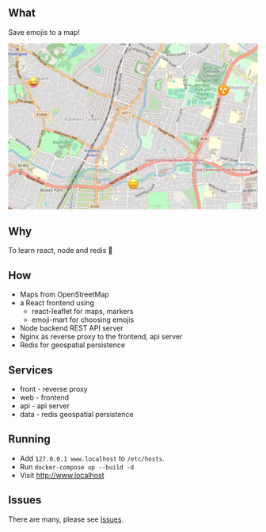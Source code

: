 ## What
Save emojis to a map!

![Example image showing a map with emojis](eg.png)

## Why 

To learn react, node and redis 🤷

## How
* Maps from OpenStreetMap
* a React frontend using
    * react-leaflet for maps, markers
    * emoji-mart for choosing emojis
* Node backend REST API server
* Nginx as reverse proxy to the frontend, api server
* Redis for geospatial persistence

## Services

* front - reverse proxy
* web - frontend
* api - api server
* data - redis geospatial persistence

## Running

* Add `127.0.0.1 www.localhost` to `/etc/hosts`.
* Run `docker-compose up --build -d`
* Visit http://www.localhost

## Issues

There are many, please see [Issues](./issues).
